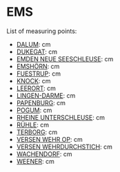 # EMS

List of measuring points:

* [DALUM](./DALUM): <Value topic="rivers/pegel-online/EMS/DALUM/measurementValue"/> cm
* [DUKEGAT](./DUKEGAT): <Value topic="rivers/pegel-online/EMS/DUKEGAT/measurementValue"/> cm
* [EMDEN NEUE SEESCHLEUSE](./EMDEN-NEUE-SEESCHLEUSE): <Value topic="rivers/pegel-online/EMS/EMDEN-NEUE-SEESCHLEUSE/measurementValue"/> cm
* [EMSHÖRN](./EMSHOERN): <Value topic="rivers/pegel-online/EMS/EMSHOERN/measurementValue"/> cm
* [FUESTRUP](./FUESTRUP): <Value topic="rivers/pegel-online/EMS/FUESTRUP/measurementValue"/> cm
* [KNOCK](./KNOCK): <Value topic="rivers/pegel-online/EMS/KNOCK/measurementValue"/> cm
* [LEERORT](./LEERORT): <Value topic="rivers/pegel-online/EMS/LEERORT/measurementValue"/> cm
* [LINGEN-DARME](./LINGEN-DARME): <Value topic="rivers/pegel-online/EMS/LINGEN-DARME/measurementValue"/> cm
* [PAPENBURG](./PAPENBURG): <Value topic="rivers/pegel-online/EMS/PAPENBURG/measurementValue"/> cm
* [POGUM](./POGUM): <Value topic="rivers/pegel-online/EMS/POGUM/measurementValue"/> cm
* [RHEINE UNTERSCHLEUSE](./RHEINE-UNTERSCHLEUSE): <Value topic="rivers/pegel-online/EMS/RHEINE-UNTERSCHLEUSE/measurementValue"/> cm
* [RÜHLE](./Ruehle): <Value topic="rivers/pegel-online/EMS/Ruehle/measurementValue"/> cm
* [TERBORG](./TERBORG): <Value topic="rivers/pegel-online/EMS/TERBORG/measurementValue"/> cm
* [VERSEN WEHR OP](./VERSEN-WEHR-OP): <Value topic="rivers/pegel-online/EMS/VERSEN-WEHR-OP/measurementValue"/> cm
* [VERSEN WEHRDURCHSTICH](./VERSEN-WEHRDURCHSTICH): <Value topic="rivers/pegel-online/EMS/VERSEN-WEHRDURCHSTICH/measurementValue"/> cm
* [WACHENDORF](./Wachendorf): <Value topic="rivers/pegel-online/EMS/Wachendorf/measurementValue"/> cm
* [WEENER](./WEENER): <Value topic="rivers/pegel-online/EMS/WEENER/measurementValue"/> cm

